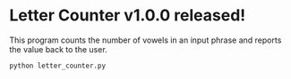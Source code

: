 # Letter Counter v1.0.0 released!

This program counts the number of vowels in an input phrase and reports the value back to the user.

```
python letter_counter.py
```
